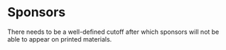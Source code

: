 # Sponsors

There needs to be a well-defined cutoff after which sponsors will not be able to
appear on printed materials.
